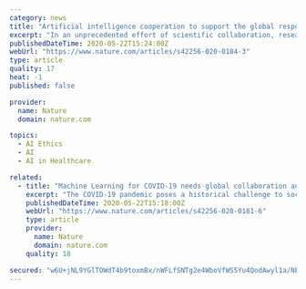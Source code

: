 ```yaml
---
category: news
title: "Artificial intelligence cooperation to support the global response to COVID-19"
excerpt: "In an unprecedented effort of scientific collaboration, researchers across fields are racing to support the response to COVID-19. Making a global impact with AI tools will require scalable approaches for data,"
publishedDateTime: 2020-05-22T15:24:00Z
webUrl: "https://www.nature.com/articles/s42256-020-0184-3"
type: article
quality: 17
heat: -1
published: false

provider:
  name: Nature
  domain: nature.com

topics:
  - AI Ethics
  - AI
  - AI in Healthcare

related:
  - title: "Machine Learning for COVID-19 needs global collaboration and data-sharing"
    excerpt: "The COVID-19 pandemic poses a historical challenge to society. The profusion of data requires machine learning to improve and accelerate COVID-19 diagnosis, prognosis and treatment. However, a global and open approach is necessary to avoid pitfalls in these applications."
    publishedDateTime: 2020-05-22T15:18:00Z
    webUrl: "https://www.nature.com/articles/s42256-020-0181-6"
    type: article
    provider:
      name: Nature
      domain: nature.com
    quality: 18

secured: "w6U+jNL9YGlTOWdT4b9toxmBx/nWFLfSNTg2e4WboVfWS5Yu4QodAwyl1a/NEX8PEwziBOCK3jOHwjSL9ykF1bNOQ3iN7AxOF599VN4sgF/VjGFlFqMGhWOop3eV7Q1BtQL6/uEwOAcmvDv5sci1DfX36/uchU5wPcKn18HuMR9z2G4DyVLC73uzG3uuHTIZ8BjFZNXU+MfsznBRYzaVeh4KTm/qmEcYzosBcH8uU6gefOaOxLuorfgd65NIqpeR52f3mfTVGdBVBAbOMASMmSupmFAzkdnQf7DbnJ+sM5gyzakhh36ERAabW6teeZvk;/EYIU4oymYI907J8nzdtwA=="
---
```


